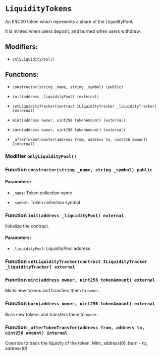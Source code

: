 # `LiquidityTokens`

An ERC20 token which represents a share of the LiquidityPool.

It is minted when users deposit, and burned when users withdraw.

## Modifiers:

- `onlyLiquidityPool()`

## Functions:

- `constructor(string _name, string _symbol) (public)`

- `init(address _liquidityPool) (external)`

- `setLiquidityTracker(contract ILiquidityTracker _liquidityTracker) (external)`

- `mint(address owner, uint256 tokenAmount) (external)`

- `burn(address owner, uint256 tokenAmount) (external)`

- `_afterTokenTransfer(address from, address to, uint256 amount) (internal)`

### Modifier `onlyLiquidityPool()`

### Function `constructor(string _name, string _symbol) public`

#### Parameters:

- `_name`: Token collection name

- `_symbol`: Token collection symbol

### Function `init(address _liquidityPool) external`

Initialize the contract.

#### Parameters:

- `_liquidityPool`: LiquidityPool address

### Function `setLiquidityTracker(contract ILiquidityTracker _liquidityTracker) external`

### Function `mint(address owner, uint256 tokenAmount) external`

Mints new tokens and transfers them to `owner`.

### Function `burn(address owner, uint256 tokenAmount) external`

Burn new tokens and transfers them to `owner`.

### Function `_afterTokenTransfer(address from, address to, uint256 amount) internal`

Override to track the liquidty of the token. Mint, address(0), burn - to, address(0)

